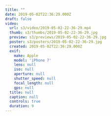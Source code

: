 ```yaml
---
title: ""
date: 2019-05-02T22:36:29.000Z
draft: false
video:
  url: s3/video/2019-05-02-22-36-29.mp4
  thumb: s3/thumbs/2019-05-02-22-36-29.jpg
  preview: s3/previews/2019-05-02-22-36-29.jpg
  poster: s3/posters/2019-05-02-22-36-29.jpg
  created: 2019-05-02T22:36:29.000Z
  exif:
    make: Apple
    model: 'iPhone 7'
    lens: null
    iso: null
    aperture: null
    shutter_speed: null
    focal_length: null
    gps: null
  title: null
  caption: null
  controls: true
  duration: 9
---
```


